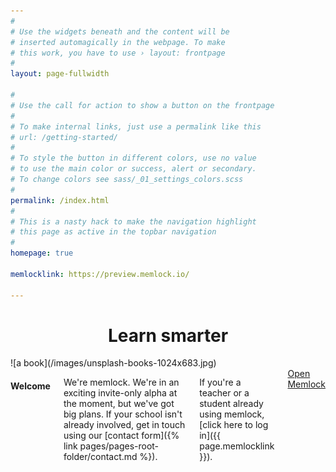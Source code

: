 ```yaml
---
#
# Use the widgets beneath and the content will be
# inserted automagically in the webpage. To make
# this work, you have to use › layout: frontpage
#
layout: page-fullwidth

#
# Use the call for action to show a button on the frontpage
#
# To make internal links, just use a permalink like this
# url: /getting-started/
#
# To style the button in different colors, use no value
# to use the main color or success, alert or secondary.
# To change colors see sass/_01_settings_colors.scss
#
permalink: /index.html
#
# This is a nasty hack to make the navigation highlight
# this page as active in the topbar navigation
#
homepage: true

memlocklink: https://preview.memlock.io/

---
```


<h1 style="text-align: center;">Learn smarter</h1>

<div class="row">

</div>
<div class="small-12 large-6 columns" markdown="1">
![a book](/images/unsplash-books-1024x683.jpg)
</div>


<div class="small-12 large-6 columns" markdown="1">

#### Welcome
We're memlock. We're in an exciting invite-only alpha at the moment, but we've got big plans. If your school isn't already involved, get in touch using our [contact form]({% link pages/pages-root-folder/contact.md %}).

If you're a teacher or a student already using memlock, [click here to log in]({{ page.memlocklink }}).

<div class="text-center">
<a class="button large radius alert float-left" href="{{ page.memlocklink }}" target="_blank" style="text-align: center;">Open Memlock</a>
</div>
</div>